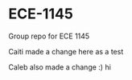 # ECE-1145
Group repo for ECE 1145 

Caiti made a change here as a test

Caleb also made a change :) hi